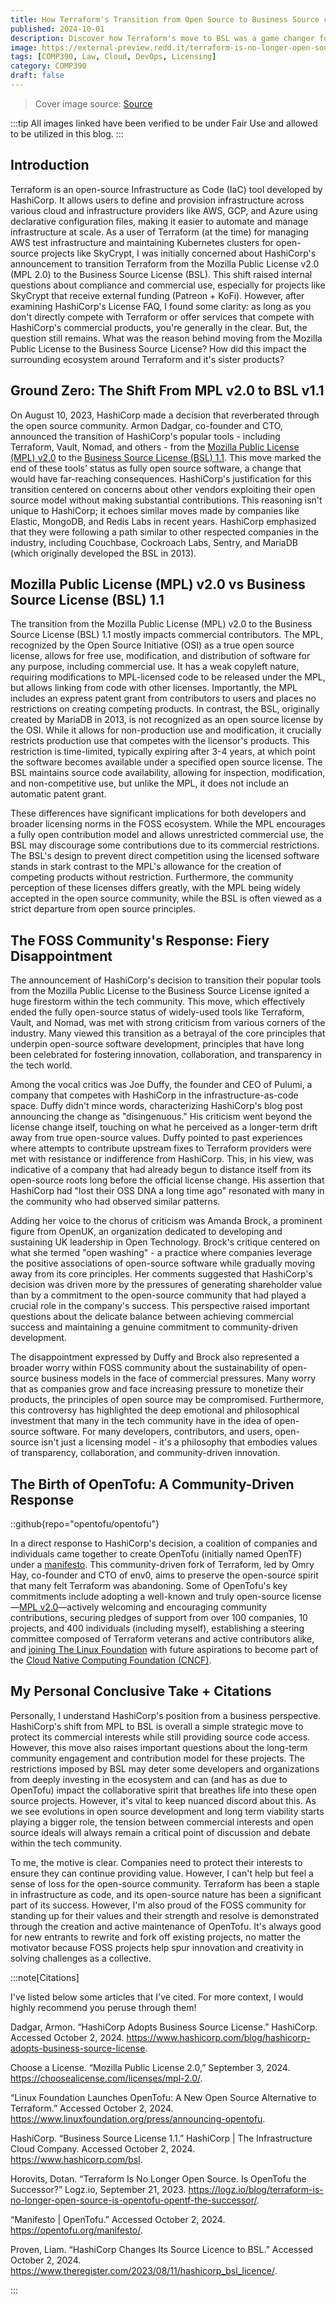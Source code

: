 ```yaml
---
title: How Terraform's Transition from Open Source to Business Source changed FOSS Norms
published: 2024-10-01
description: Discover how Terraform's move to BSL was a game changer for developers
image: https://external-preview.redd.it/terraform-is-no-longer-open-source-v0-4AVX4XaoWk1coa6M71TABOq8n2LvgfUrN554IyGUohw.jpg?width=1080&crop=smart&auto=webp&s=e79658152a4d4309d9b2669b4f97d31ca06cbede
tags: [COMP390, Law, Cloud, DevOps, Licensing]
category: COMP390
draft: false
---
```


> Cover image source: [Source](https://github.com/hashicorp/terraform/commit/b145fbcaadf0fa7d0e7040eac641d9aef2a26433)

:::tip
All images linked have been verified to be under Fair Use and allowed to be utilized in this blog.
:::

## Introduction

Terraform is an open-source Infrastructure as Code (IaC) tool developed by HashiCorp. It allows users to define and provision infrastructure across various cloud and infrastructure providers like AWS, GCP, and Azure using declarative configuration files, making it easier to automate and manage infrastructure at scale. As a user of Terraform (at the time) for managing AWS test infrastructure and maintaining Kubernetes clusters for open-source projects like SkyCrypt, I was initially concerned about HashiCorp's announcement to transition Terraform from the Mozilla Public License v2.0 (MPL 2.0) to the Business Source License (BSL). This shift raised internal questions about compliance and commercial use, especially for projects like SkyCrypt that receive external funding (Patreon + KoFi). However, after examining HashiCorp's License FAQ, I found some clarity: as long as you don't directly compete with Terraform or offer services that compete with HashiCorp's commercial products, you're generally in the clear. But, the question still remains. What was the reason behind moving from the Mozilla Public License to the Business Source License? How did this impact the surrounding ecosystem around Terraform and it's sister products? 

## Ground Zero: The Shift From MPL v2.0 to BSL v1.1

On August 10, 2023, HashiCorp made a decision that reverberated through the open source community. Armon Dadgar, co-founder and CTO, announced the transition of HashiCorp's popular tools - including Terraform, Vault, Nomad, and others - from the [Mozilla Public License (MPL) v2.0](https://choosealicense.com/licenses/mpl-2.0/) to the [Business Source License (BSL) 1.1](https://www.hashicorp.com/bsl). This move marked the end of these tools' status as fully open source software, a change that would have far-reaching consequences. HashiCorp's justification for this transition centered on concerns about other vendors exploiting their open source model without making substantial contributions. This reasoning isn't unique to HashiCorp; it echoes similar moves made by companies like Elastic, MongoDB, and Redis Labs in recent years. HashiCorp emphasized that they were following a path similar to other respected companies in the industry, including Couchbase, Cockroach Labs, Sentry, and MariaDB (which originally developed the BSL in 2013).

## Mozilla Public License (MPL) v2.0 vs Business Source License (BSL) 1.1

The transition from the Mozilla Public License (MPL) v2.0 to the Business Source License (BSL) 1.1 mostly impacts commercial contributors. The MPL, recognized by the Open Source Initiative (OSI) as a true open source license, allows for free use, modification, and distribution of software for any purpose, including commercial use. It has a weak copyleft nature, requiring modifications to MPL-licensed code to be released under the MPL, but allows linking from code with other licenses. Importantly, the MPL includes an express patent grant from contributors to users and places no restrictions on creating competing products. In contrast, the BSL, originally created by MariaDB in 2013, is not recognized as an open source license by the OSI. While it allows for non-production use and modification, it crucially restricts production use that competes with the licensor's products. This restriction is time-limited, typically expiring after 3-4 years, at which point the software becomes available under a specified open source license. The BSL maintains source code availability, allowing for inspection, modification, and non-competitive use, but unlike the MPL, it does not include an automatic patent grant.

These differences have significant implications for both developers and broader licensing norms in the FOSS ecosystem. While the MPL encourages a fully open contribution model and allows unrestricted commercial use, the BSL may discourage some contributions due to its commercial restrictions. The BSL's design to prevent direct competition using the licensed software stands in stark contrast to the MPL's allowance for the creation of competing products without restriction. Furthermore, the community perception of these licenses differs greatly, with the MPL being widely accepted in the open source community, while the BSL is often viewed as a strict departure from open source principles.

## The FOSS Community's Response: Fiery Disappointment

The announcement of HashiCorp's decision to transition their popular tools from the Mozilla Public License to the Business Source License ignited a huge firestorm within the tech community. This move, which effectively ended the fully open-source status of widely-used tools like Terraform, Vault, and Nomad, was met with strong criticism from various corners of the industry. Many viewed this transition as a betrayal of the core principles that underpin open-source software development, principles that have long been celebrated for fostering innovation, collaboration, and transparency in the tech world.

Among the vocal critics was Joe Duffy, the founder and CEO of Pulumi, a company that competes with HashiCorp in the infrastructure-as-code space. Duffy didn't mince words, characterizing HashiCorp's blog post announcing the change as "disingenuous." His criticism went beyond the license change itself, touching on what he perceived as a longer-term drift away from true open-source values. Duffy pointed to past experiences where attempts to contribute upstream fixes to Terraform providers were met with resistance or indifference from HashiCorp. This, in his view, was indicative of a company that had already begun to distance itself from its open-source roots long before the official license change. His assertion that HashiCorp had "lost their OSS DNA a long time ago" resonated with many in the community who had observed similar patterns.

Adding her voice to the chorus of criticism was Amanda Brock, a prominent figure from OpenUK, an organization dedicated to developing and sustaining UK leadership in Open Technology. Brock's critique centered on what she termed "open washing" - a practice where companies leverage the positive associations of open-source software while gradually moving away from its core principles. Her comments suggested that HashiCorp's decision was driven more by the pressures of generating shareholder value than by a commitment to the open-source community that had played a crucial role in the company's success. This perspective raised important questions about the delicate balance between achieving commercial success and maintaining a genuine commitment to community-driven development.

The disappointment expressed by Duffy and Brock also represented a broader worry within FOSS community about the sustainability of open-source business models in the face of commercial pressures. Many worry that as companies grow and face increasing pressure to monetize their products, the principles of open source may be compromised. Furthermore, this controversy has highlighted the deep emotional and philosophical investment that many in the tech community have in the idea of open-source software. For many developers, contributors, and users, open-source isn't just a licensing model - it's a philosophy that embodies values of transparency, collaboration, and community-driven innovation. 

## The Birth of OpenTofu: A Community-Driven Response

::github{repo="opentofu/opentofu"}

In a direct response to HashiCorp's decision, a coalition of companies and individuals came together to create OpenTofu (initially named OpenTF) under a [manifesto](https://opentofu.org/manifesto/). This community-driven fork of Terraform, led by Omry Hay, co-founder and CTO of env0, aims to preserve the open-source spirit that many felt Terraform was abandoning. Some of OpenTofu's key commitments include adopting a well-known and truly open-source license—[MPL v2.0](https://github.com/opentofu/opentofu/blob/main/LICENSE)—actively welcoming and encouraging community contributions, securing pledges of support from over 100 companies, 10 projects, and 400 individuals (including myself), establishing a steering committee composed of Terraform veterans and active contributors alike, and [joining The Linux Foundation](https://www.linuxfoundation.org/press/announcing-opentofu) with future aspirations to become part of the [Cloud Native Computing Foundation (CNCF)](https://www.cncf.io/).

## My Personal Conclusive Take + Citations

Personally, I understand HashiCorp's position from a business perspective. HashiCorp's shift from MPL to BSL is overall a simple strategic move to protect its commercial interests while still providing source code access. However, this move also raises important questions about the long-term community engagement and contribution model for these projects. The restrictions imposed by BSL may deter some developers and organizations from deeply investing in the ecosystem and can (and has as due to OpenTofu) impact the collaborative spirit that breathes life into these open source projects. However, it's vital to keep nuanced discord about this. As we see evolutions in open source development and long term viability starts playing a bigger role, the tension between commercial interests and open source ideals will always remain a critical point of discussion and debate within the tech community. 

To me, the motive is clear. Companies need to protect their interests to ensure they can continue providing value. However, I can't help but feel a sense of loss for the open-source community. Terraform has been a staple in infrastructure as code, and its open-source nature has been a significant part of its success. However, I'm also proud of the FOSS community for standing up for their values and their strength and resolve is demonstrated through the creation and active maintenance of OpenTofu. It's always good for new entrants to rewrite and fork off existing projects, no matter the motivator because FOSS projects help spur innovation and creativity in solving challenges as a collective.

:::note[Citations]

I've listed below some articles that I've cited. For more context, I would highly recommend you peruse through them!

Dadgar, Armon. “HashiCorp Adopts Business Source License.” HashiCorp. Accessed October 2, 2024. https://www.hashicorp.com/blog/hashicorp-adopts-business-source-license.

Choose a License. “Mozilla Public License 2.0,” September 3, 2024. https://choosealicense.com/licenses/mpl-2.0/.

“Linux Foundation Launches OpenTofu: A New Open Source Alternative to Terraform.” Accessed October 2, 2024. https://www.linuxfoundation.org/press/announcing-opentofu.

HashiCorp. “Business Source License 1.1.” HashiCorp | The Infrastructure Cloud Company. Accessed October 2, 2024. https://www.hashicorp.com/bsl.

Horovits, Dotan. “Terraform Is No Longer Open Source. Is OpenTofu the Successor?” Logz.io, September 21, 2023. https://logz.io/blog/terraform-is-no-longer-open-source-is-opentofu-opentf-the-successor/.

“Manifesto | OpenTofu.” Accessed October 2, 2024. https://opentofu.org/manifesto/.

Proven, Liam. “HashiCorp Changes Its Source Licence to BSL.” Accessed October 2, 2024. https://www.theregister.com/2023/08/11/hashicorp_bsl_licence/.

:::


